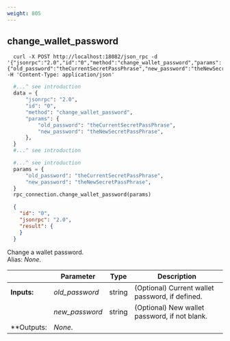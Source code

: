 ```yaml
---
weight: 805
---
```


## **change_wallet_password**

```shell
  curl -X POST http://localhost:18082/json_rpc -d '{"jsonrpc":"2.0","id":"0","method":"change_wallet_password","params":{"old_password":"theCurrentSecretPassPhrase","new_password":"theNewSecretPassPhrase"}}' -H 'Content-Type: application/json'
```
```python
  #...^ see introduction
  data = {
      "jsonrpc": "2.0",
      "id": "0",
      "method": "change_wallet_password",
      "params": {
          "old_password": "theCurrentSecretPassPhrase",
          "new_password": "theNewSecretPassPhrase",
      },
  }
  #...^ see introduction
```
```py
  #...^ see introduction
  params = {
      "old_password": "theCurrentSecretPassPhrase",
      "new_password": "theNewSecretPassPhrase",
  }
  rpc_connection.change_wallet_password(params)
```
```json
  {
    "id": "0",
    "jsonrpc": "2.0",
    "result": {
    }
  }
```
Change a wallet password.  
Alias: *None*.  

|             | Parameter      | Type   | Description
| ---         | ---            | ---    | ---
|**Inputs:**  | *old_password* | string | (Optional) Current wallet password, if defined.
|             | *new_password* | string | (Optional) New wallet password, if not blank.
|**Outputs:   | *None*.        |        |